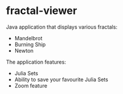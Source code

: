 # fractal-viewer

Java application that displays various fractals:
* Mandelbrot
* Burning Ship
* Newton

The application features:
* Julia Sets
* Ability to save your favourite Julia Sets
* Zoom feature
